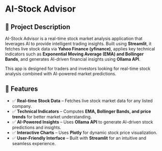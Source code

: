 # AI-Stock Advisor

## 📌 Project Description
AI-Stock Advisor is a real-time stock market analysis application that leverages AI to provide intelligent trading insights. Built using **Streamlit**, it fetches live stock data via **Yahoo Finance (yfinance)**, applies key technical indicators such as **Exponential Moving Average (EMA) and Bollinger Bands**, and generates AI-driven financial insights using **Ollama API**.

This app is designed for traders and investors looking for real-time stock analysis combined with AI-powered market predictions.

## 🚀 Features
- ✅ **Real-time Stock Data** – Fetches live stock market data for any listed company.
- ✅ **Technical Indicators** – Computes **EMA, Bollinger Bands, and price trends** for better market understanding.
- ✅ **AI-Powered Insights** – Uses **Ollama API** to generate AI-driven stock predictions and insights.
- ✅ **Interactive Charts** – Uses **Plotly** for dynamic stock price visualization.
- ✅ **User-Friendly Interface** – Built with **Streamlit** for an intuitive and seamless experience.
